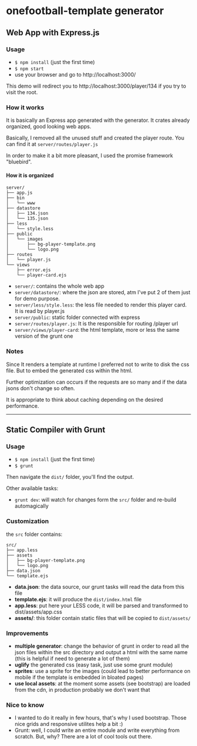 # onefootball-template generator

## Web App with Express.js

### Usage

- `$ npm install` (just the first time)
- `$ npm start`
- use your browser and go to http://localhost:3000/

This demo will redirect you to http://localhost:3000/player/134 if you try to
visit the root.

### How it works

It is basically an Express app generated with the generator.
It crates already organized, good looking web apps.

Basically, I removed all the unused stuff and created the player route. You can find it at `server/routes/player.js`

In order to make it a bit more pleasant, I used the promise framework "bluebird".

#### How it is organized

```
server/
├── app.js
├── bin
│   └── www
├── datastore
│   ├── 134.json
│   └── 135.json
├── less
│   └── style.less
├── public
│   └── images
│       ├── bg-player-template.png
│       └── logo.png
├── routes
│   └── player.js
└── views
    ├── error.ejs
    └── player-card.ejs
```

* `server/`: contains the whole web app
* `server/datastore/`: where the json are stored, atm I've put 2 of them just for demo purpose.
* `server/less/style.less`: the less file needed to render this player card. It is read by player.js
* `server/public`: static folder connected with express
* `server/routes/player.js`: It is the responsible for routing /player url
* `server/views/player-card`: the html template, more or less the same version of the grunt one

### Notes

Since It renders a template at runtime I preferred not to write to disk the css file. But to embed the generated css within the html.

Further optimization can occurs if the requests are so many and if the data jsons don't change so often.

It is appropriate to think about caching depending on the desired performance.

----

## Static Compiler with Grunt

### Usage

- `$ npm install` (just the first time)
- `$ grunt`

Then navigate the `dist/` folder, you'll find the output.

Other available tasks:

- `grunt dev`: will watch for changes form the `src/` folder and re-build automagically

### Customization

the `src` folder contains:

```
src/
├── app.less
├── assets
│   ├── bg-player-template.png
│   └── logo.png
├── data.json
└── template.ejs
```

- **data.json**: the data source, our grunt tasks will read the data from this file
- **template.ejs**: it will produce the `dist/index.html` file
- **app.less**: put here your LESS code, it will be parsed and transformed to dist/assets/app.css
- **assets/**: this folder contain static files that will be copied to `dist/assets/`

### Improvements

- **multiple generator**: change the behavior of grunt in order to read all the json files within the src directory and output a html with the same name (this is helpful if need to generate a lot of them)
- **uglify** the generated css (easy task, just use some grunt module)
- **sprites**: use a sprite for the images (could lead to better performance on mobile if the template is embedded in bloated pages)
- **use local assets**: at the moment some assets (see bootstrap) are loaded from the cdn, in production probably we don't want that

### Nice to know

- I wanted to do it really in few hours, that's why I used bootstrap. Those nice grids and responsive utilites help a bit :)
- Grunt: well, I could write an entire module and write everything from scratch. But, why? There are a lot of cool tools out there.
